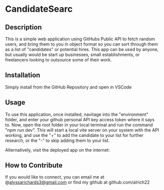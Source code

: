 # CandidateSearc

## Description

This is a simple web application using GitHubs Public API to fetch random users, and bring them to you in object format so you can sort through them as a list of "candidates" or potential hires. This app can be used by anyone, but usually would be start up businesses, small establishments, or freelancers looking to outsource some of their work. 

## Installation

Simply install from the GitHub Repository and open in VSCode

## Usage

To use this application, once installed, navitage into the "environment" folder, and enter your github personal API key access token where it says to. Now, open the root folder in your local terminal and run the command "npm run dev". This will start a local vite server on your system with the API working, and use the "+" to add the candidate to your list for further research, or the "-" to skip adding them to your list. 

Alternatively, visit the deployed app on the internet:


## How to Contribute

If you would like to connect, you can email me at @alyssarichards3@gmail.com or find my github at github.com/alrich22